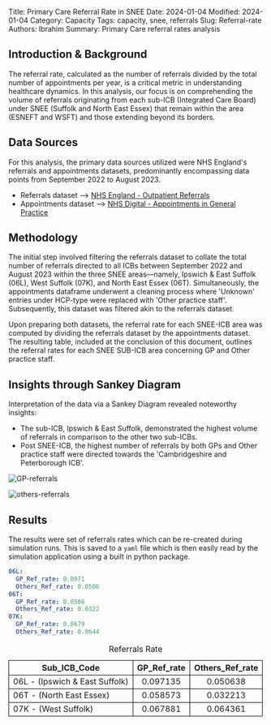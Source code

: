 Title: Primary Care Referral Rate in SNEE
Date: 2024-01-04
Modified: 2024-01-04
Category: Capacity
Tags: capacity, snee, referrals
Slug: Referral-rate
Authors: Ibrahim
Summary: Primary Care referral rates analysis


## Introduction & Background
The referral rate, calculated as the number of referrals divided by the total number of appointments per year, is a critical metric in understanding healthcare dynamics. In this analysis, our focus is on comprehending the volume of referrals originating from each sub-ICB (Integrated Care Board) under SNEE (Suffolk and North East Essex) that remain within the area (ESNEFT and WSFT) and those extending beyond its borders.



## Data Sources
For this analysis, the primary data sources utilized were NHS England's referrals and appointments datasets, predominantly encompassing data points from September 2022 to August 2023.

- Referrals dataset --> [NHS England - Outpatient Referrals](https://www.england.nhs.uk/statistics/statistical-work-areas/outpatient-referrals/)    
- Appointments dataset --> [NHS Digital - Appointments in General Practice](https://digital.nhs.uk/data-and-information/publications/statistical/appointments-in-general-practice)



## Methodology
The initial step involved filtering the referrals dataset to collate the total number of referrals directed to all ICBs between September 2022 and August 2023 within the three SNEE areas—namely, Ipswich & East Suffolk (06L), West Suffolk (07K), and North East Essex (06T). Simultaneously, the appointments dataframe underwent a cleaning process where 'Unknown' entries under HCP-type were replaced with 'Other practice staff'. Subsequently, this dataset was filtered akin to the referrals dataset.

Upon preparing both datasets, the referral rate for each SNEE-ICB area was computed by dividing the referrals dataset by the appointments dataset. The resulting table, included at the conclusion of this document, outlines the referral rates for each SNEE SUB-ICB area concerning GP and Other practice staff.



## Insights through Sankey Diagram
Interpretation of the data via a Sankey Diagram revealed noteworthy insights:

- The sub-ICB, Ipswich & East Suffolk, demonstrated the highest volume of referrals in comparison to the other two sub-ICBs.
- Post SNEE-ICB, the highest number of referrals by both GPs and Other practice staff were directed towards the 'Cambridgeshire and Peterborough ICB'.

![GP-referrals]({attach}/img/Referral_rate_4.png)

![others-referrals]({attach}/img/Referral_rate_6.png "image Title")



## Results
The results were set of referrals rates which can be re-created during simulation runs. This is saved to a `yaml` file which is then easily read by the simulation application using a built in python package.
```yaml
06L:
  GP_Ref_rate: 0.0971
  Others_Ref_rate: 0.0506
06T:
  GP_Ref_rate: 0.0586
  Others_Ref_rate: 0.0322
07K:
  GP_Ref_rate: 0.0679
  Others_Ref_rate: 0.0644
```

<table>
  <caption>Referrals Rate</caption>
  <thead>
    <tr>
      <th style="border: 1px solid black; text-align: center;">Sub_ICB_Code</th>
      <th style="border: 1px solid black; text-align: center;">GP_Ref_rate</th>
      <th style="border: 1px solid black; text-align: center;">Others_Ref_rate</th>
    </tr>
  </thead>
  <tbody>
    <tr>
      <td style="border: 1px solid black;">06L - (Ipswich & East Suffolk)</td>
      <td style="border: 1px solid black; text-align: center;">0.097135</td>
      <td style="border: 1px solid black; text-align: center;">0.050638</td>
    </tr>
    <tr>
      <td style="border: 1px solid black;">06T - (North East Essex)</td>
      <td style="border: 1px solid black; text-align: center;">0.058573</td>
      <td style="border: 1px solid black; text-align: center;">0.032213</td>
    </tr>
    <tr>
      <td style="border: 1px solid black;">07K - (West Suffolk)</td>
      <td style="border: 1px solid black; text-align: center;">0.067881</td>
      <td style="border: 1px solid black; text-align: center;">0.064361</td>
    </tr>
  </tbody>
</table>